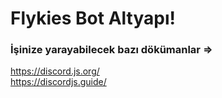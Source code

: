 # Flykies Bot Altyapı!


### İşinize yarayabilecek bazı dökümanlar =>
https://discord.js.org/<br>
https://discordjs.guide/
